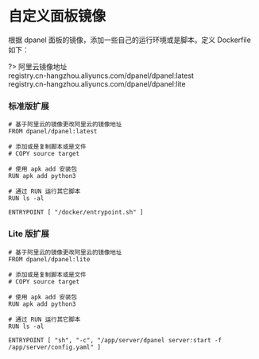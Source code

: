 # 自定义面板镜像

根据 dpanel 面板的镜像，添加一些自己的运行环境或是脚本。定义 Dockerfile 如下：

?> 阿里云镜像地址 \
registry.cn-hangzhou.aliyuncs.com/dpanel/dpanel:latest \
registry.cn-hangzhou.aliyuncs.com/dpanel/dpanel:lite

### 标准版扩展

```
# 基于阿里云的镜像更改阿里云的镜像地址
FROM dpanel/dpanel:latest

# 添加或是复制脚本或是文件
# COPY source target

# 使用 apk add 安装包
RUN apk add python3 

# 通过 RUN 运行其它脚本
RUN ls -al

ENTRYPOINT [ "/docker/entrypoint.sh" ]
```

### Lite 版扩展

```
# 基于阿里云的镜像更改阿里云的镜像地址
FROM dpanel/dpanel:lite

# 添加或是复制脚本或是文件
# COPY source target

# 使用 apk add 安装包
RUN apk add python3 

# 通过 RUN 运行其它脚本
RUN ls -al

ENTRYPOINT [ "sh", "-c", "/app/server/dpanel server:start -f /app/server/config.yaml" ]
```